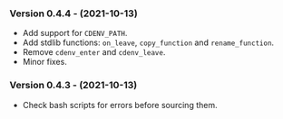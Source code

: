 ### Version 0.4.4 - (2021-10-13)

- Add support for `CDENV_PATH`.
- Add stdlib functions: `on_leave`, `copy_function` and `rename_function`.
- Remove `cdenv_enter` and `cdenv_leave`.
- Minor fixes.


### Version 0.4.3 - (2021-10-13)

- Check bash scripts for errors before sourcing them.

